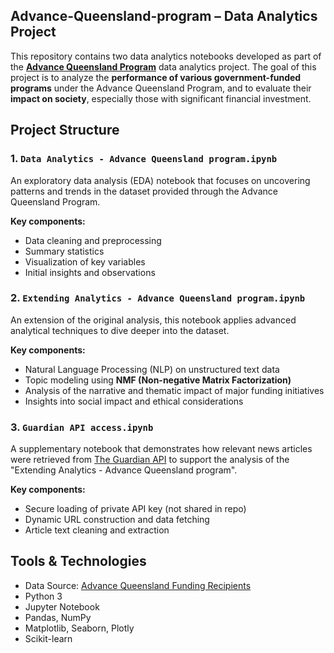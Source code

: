 ## Advance-Queensland-program – Data Analytics Project

This repository contains two data analytics notebooks developed as part of the **[Advance Queensland Program](https://advance.qld.gov.au/)** data analytics project. 
The goal of this project is to analyze the **performance of various government-funded programs** under the Advance Queensland Program, and to evaluate their **impact on society**, especially those with significant financial investment. 

## Project Structure

### 1. `Data Analytics - Advance Queensland program.ipynb`
An exploratory data analysis (EDA) notebook that focuses on uncovering patterns and trends in the dataset provided through the Advance Queensland Program.

**Key components:**
- Data cleaning and preprocessing
- Summary statistics
- Visualization of key variables
- Initial insights and observations

### 2. `Extending Analytics - Advance Queensland program.ipynb`
An extension of the original analysis, this notebook applies advanced analytical techniques to dive deeper into the dataset.

**Key components:**
- Natural Language Processing (NLP) on unstructured text data
- Topic modeling using **NMF (Non-negative Matrix Factorization)**
- Analysis of the narrative and thematic impact of major funding initiatives
- Insights into social impact and ethical considerations

### 3. `Guardian API access.ipynb`
A supplementary notebook that demonstrates how relevant news articles were retrieved from [The Guardian API](https://open-platform.theguardian.com/) to support the analysis of the "Extending Analytics - Advance Queensland program".

**Key components:**
- Secure loading of private API key (not shared in repo)
- Dynamic URL construction and data fetching
- Article text cleaning and extraction


## Tools & Technologies

- Data Source: [Advance Queensland Funding Recipients](https://www.data.qld.gov.au/dataset/advance-queensland-funding-recipients)
- Python 3
- Jupyter Notebook
- Pandas, NumPy
- Matplotlib, Seaborn, Plotly
- Scikit-learn 

